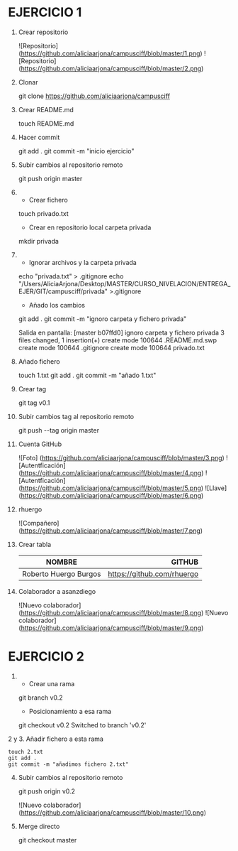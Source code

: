 # EJERCICIO 1

1. Crear repositorio

	![Repositorio] (https://github.com/aliciaarjona/campusciff/blob/master/1.png)
	![Repositorio] (https://github.com/aliciaarjona/campusciff/blob/master/2.png)


2. Clonar

   git clone https://github.com/aliciaarjona/campusciff
   
3. Crear README.md 

   touch README.md
   
4. Hacer commit

   git add .
   git commit -m "inicio ejercicio"
   
5. Subir cambios al repositorio remoto

   git push origin master
   
6. - Crear fichero 

   touch privado.txt
   
   - Crear en repositorio local carpeta privada
   
   mkdir privada
   
7. - Ignorar archivos y la carpeta privada

   echo "privada.txt" > .gitignore
   echo "/Users/AliciaArjona/Desktop/MASTER/CURSO_NIVELACION/ENTREGA_EJER/GIT/campusciff/privada" >.gitignore
   
   - Añado los cambios
   
   git add .
   git commit -m "ignoro carpeta y fichero privada"
   
   Salida en pantalla:
   	[master b07ffd0] ignoro carpeta y fichero privada
 	3 files changed, 1 insertion(+)
 	create mode 100644 .README.md.swp
 	create mode 100644 .gitignore
 	create mode 100644 privado.txt 
 	
8. Añado fichero

    touch 1.txt
    git add .
    git commit -m "añado 1.txt"
    
9. Crear tag

    git tag v0.1
    
10. Subir cambios tag al repositorio remoto

    git push --tag origin master
    
11. Cuenta GitHub

    ![Foto] (https://github.com/aliciaarjona/campusciff/blob/master/3.png)
    ![Autentficación] (https://github.com/aliciaarjona/campusciff/blob/master/4.png)
    ![Autentficación] (https://github.com/aliciaarjona/campusciff/blob/master/5.png)
    ![Llave] (https://github.com/aliciaarjona/campusciff/blob/master/6.png)
    
12. rhuergo 

    ![Compañero] (https://github.com/aliciaarjona/campusciff/blob/master/7.png)

13. Crear tabla

    | NOMBRE | GITHUB |
    | ------ | ------:|
    | Roberto Huergo Burgos | https://github.com/rhuergo |
    
14. Colaborador a asanzdiego

    ![Nuevo colaborador] (https://github.com/aliciaarjona/campusciff/blob/master/8.png)
    ![Nuevo colaborador] (https://github.com/aliciaarjona/campusciff/blob/master/9.png)   

# EJERCICIO 2

1. - Crear una rama

   git branch v0.2
   
   - Posicionamiento a esa rama

   git checkout v0.2
Switched to branch 'v0.2'

2 y 3.  Añadir fichero a esta rama

    touch 2.txt
    git add .
    git commit -m "añadimos fichero 2.txt"

4. Subir cambios al repositorio remoto

   git push origin v0.2

   ![Nuevo colaborador] (https://github.com/aliciaarjona/campusciff/blob/master/10.png)

5. Merge directo

   git checkout master 
